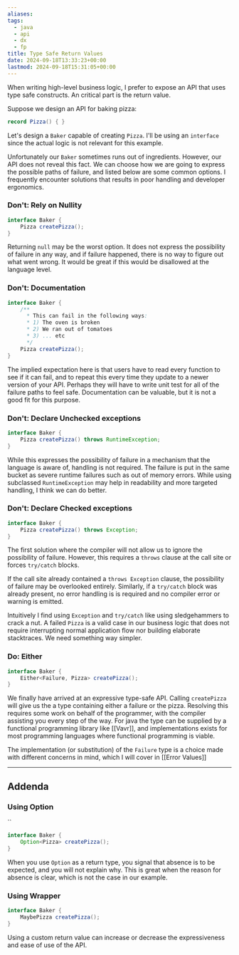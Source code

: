 ```yaml
---
aliases: 
tags:
  - java
  - api
  - dx
  - fp
title: Type Safe Return Values
date: 2024-09-18T13:33:23+00:00
lastmod: 2024-09-18T15:31:05+00:00
---
```

When writing high-level business logic, I prefer to expose an API that uses type safe constructs. An critical part is the return value.

Suppose we design an API for baking pizza:

```java
record Pizza() { }
```

Let's design a `Baker` capable of creating `Pizza`. I'll be using an `interface` since the actual logic is not relevant for this example. 

Unfortunately our `Baker` sometimes runs out of ingredients. However, our API does not reveal this fact. We can choose how we are going to express the possible paths of failure, and listed below are some common options. I frequently encounter solutions that results in poor handling and developer ergonomics.

### Don't: Rely on Nullity
```java
interface Baker {  
    Pizza createPizza();  
}
```

Returning `null` may be the worst option. It does not express the possibility of failure in any way, and if failure happened, there is no way to figure out what went wrong. It would be great if this would be disallowed at the language level.

### Don't: Documentation
```java
interface Baker {  
	/**
	  * This can fail in the following ways:
	  * 1) The oven is broken
	  * 2) We ran out of tomatoes
	  * 3) ... etc
	  */
    Pizza createPizza();  
}
```
The implied expectation here is that users have to read every function to see if it can fail, and to repeat this every time they update to a newer version of your API. Perhaps they will have to write unit test for all of the failure paths to feel safe. Documentation can be valuable, but it is not a good fit for this purpose.

### Don't: Declare Unchecked exceptions

```java
interface Baker {
    Pizza createPizza() throws RuntimeException;
}
```

While this expresses the possibility of failure in a mechanism that the language is aware of, handling is not required. The failure is put in the same bucket as severe runtime failures such as out of memory errors. While using subclassed `RuntimeException`  may help in readability and more targeted handling, I think we can do better.

### Don't: Declare Checked exceptions

```java
interface Baker {
    Pizza createPizza() throws Exception;
}
```

The first solution where the compiler will not allow us to ignore the possibility of failure. However, this requires a `throws` clause at the call site or forces `try/catch` blocks.

If the call site already contained a `throws Exception` clause, the possibility of failure may be overlooked entirely. Similarly, if a `try/catch` block was already present, no error handling is is required and no compiler error or warning is emitted.

Intuitively I find using `Exception` and  `try/catch` like using sledgehammers to crack a nut. A failed `Pizza` is a valid case in our business logic that does not require interrupting normal application flow nor building elaborate stacktraces. We need something way simpler.

### Do: Either
```java
interface Baker {  
    Either<Failure, Pizza> createPizza();  
}
```
We finally have arrived at an expressive type-safe API. Calling `createPizza` will give us the a type containing either a failure or the pizza. Resolving this requires some work on behalf of the programmer, with the compiler assisting you every step of the way. For java the type can be supplied by a functional programming library like [[Vavr]], and implementations exists for most programming languages where functional programming is viable.

The implementation (or substitution) of the `Failure` type is a choice made with different concerns in mind, which I will cover in [[Error Values]]

---
## Addenda

### Using Option
``
```java
interface Baker {  
    Option<Pizza> createPizza();  
}
```

When you use `Option` as a return type, you signal that absence is to be expected, and you will not explain why. This is great when the reason for absence is clear, which is not the case in our example.

### Using Wrapper
```java
interface Baker {  
    MaybePizza createPizza();  
}
```

Using a custom return value can increase or decrease the expressiveness and ease of use of the API.